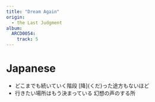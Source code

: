 ```yaml
---
title: "Dream Again"
origin:
  - the Last Judgment
album:
  ARCD0054:
    track: 5
---
```


# Japanese
- どこまでも続いていく階段 [降]{くだ}った途方もないほど
- 行きたい場所はもう決まっている 幻想の声のする所
